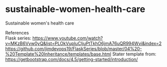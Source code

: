 # sustainable-women-health-care
Sustainable women's health care

References  
Flask series: https://www.youtube.com/watch?v=MKzB6Vyw0yQ&list=PLOkVupluCIjuPtTkhO6jmA76uQR994Wvi&index=2 
              https://github.com/jimdevops19/FlaskSeries/blob/master/04%20-%20Template%20Inheritance/templates/base.html
Stater template from: https://getbootstrap.com/docs/4.5/getting-started/introduction/
